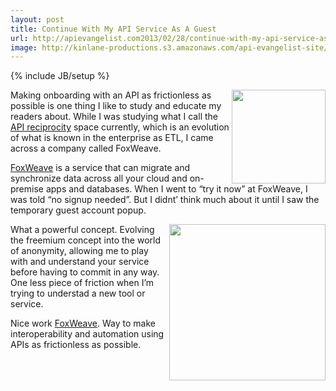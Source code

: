 ```yaml
---
layout: post
title: Continue With My API Service As A Guest
url: http://apievangelist.com2013/02/28/continue-with-my-api-service-as-a-guest/
image: http://kinlane-productions.s3.amazonaws.com/api-evangelist-site/blog/foxweave-logo.png
---
```

{% include JB/setup %}<p>
     <a href="http://www.foxweave.com/" target="_blank"><img src="https://s3.amazonaws.com/kinlane-productions/api-evangelist/foxweave/foxweave-logo.png"  width="150" align="right" /></a>
</p>
<p>
     Making onboarding with an API as frictionless as possible is one thing I like to study and educate my readers about. While I was studying what I call the <a title="API reciprocity" href="/trends/reciprocity.php">API reciprocity</a> space currently, which is an evolution of what is known in the enterprise as ETL, I came across a company called FoxWeave.
</p>
<p>
     <a title="FoxWeave" href="http://www.foxweave.com/" target="_blank">FoxWeave</a> is a service that can migrate and synchronize data across all your cloud and on-premise apps and databases. When I went to “try it now” at FoxWeave, I was told “no signup needed”. But I didnt’ think much about it until I saw the temporary guest account popup.
</p>
<p>
     <a href="http://www.foxweave.com/" target="_blank"><img src="https://s3.amazonaws.com/kinlane-productions/api-evangelist/foxweave/foxweave-temporary-guest.png"  width="250" align="right" /></a>
</p>
<p>
     What a powerful concept. Evolving the freemium concept into the world of anonymity, allowing me to play with and understand your service before having to commit in any way. One less piece of friction when I’m trying to understad a new tool or service.
</p>
<p>
     Nice work <a title="FoxWeave" href="http://www.foxweave.com/" target="_blank">FoxWeave</a>. Way to make interoperability and automation using APIs as frictionless as possible.
</p>

